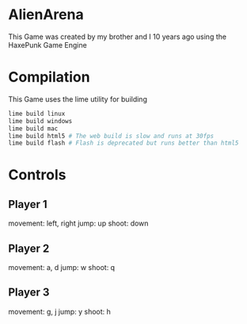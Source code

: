 # AlienArena

This Game was created by my brother and I 10 years ago using the HaxePunk Game Engine

# Compilation

This Game uses the lime utility for building

```bash
lime build linux
lime build windows
lime build mac
lime build html5 # The web build is slow and runs at 30fps
lime build flash # Flash is deprecated but runs better than html5
```

# Controls

## Player 1

movement: left, right
jump: up
shoot: down

## Player 2

movement: a, d
jump: w
shoot: q

## Player 3

movement: g, j
jump: y
shoot: h
